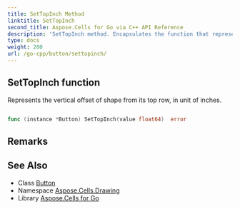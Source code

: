 ```yaml
---
title: SetTopInch Method 
linktitle: SetTopInch
second_title: Aspose.Cells for Go via C++ API Reference
description: 'SetTopInch method. Encapsulates the function that represents settopinch in Go.'
type: docs
weight: 200
url: /go-cpp/button/settopinch/
---
```


## SetTopInch function

Represents the vertical offset of shape from its top row, in unit of inches.

```go

func (instance *Button) SetTopInch(value float64)  error

```

## Remarks


## See Also

* Class [Button](../)
* Namespace [Aspose.Cells.Drawing](../../)
* Library [Aspose.Cells for Go](../../../)
